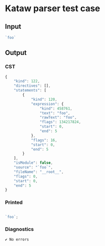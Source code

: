 # Kataw parser test case

## Input

`````js
`foo`
`````

## Output

### CST

```javascript
{
    "kind": 122,
    "directives": [],
    "statements": [
        {
            "kind": 120,
            "expression": {
                "kind": 458761,
                "text": "foo",
                "rawText": "foo",
                "flags": 134217824,
                "start": 0,
                "end": 5
            },
            "flags": 16,
            "start": 0,
            "end": 5
        }
    ],
    "isModule": false,
    "source": "`foo`",
    "fileName": "__root__",
    "flags": 0,
    "start": 0,
    "end": 5
}
```

### Printed

```javascript

`foo`;

```

### Diagnostics

```javascript
✔ No errors
```

